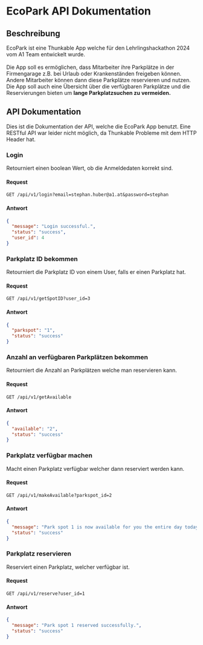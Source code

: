 
# EcoPark API Dokumentation

## Beschreibung
EcoPark ist eine Thunkable App welche für den Lehrlingshackathon 2024 vom A1 Team entwickelt wurde.<br><br>
Die App soll es ermöglichen, dass Mitarbeiter ihre Parkplätze in der Firmengarage z.B. bei Urlaub oder Krankenständen freigeben können. Andere Mitarbeiter können dann diese Parkplätze reservieren und nutzen. Die App soll auch eine Übersicht über die verfügbaren Parkplätze und die Reservierungen bieten um <b>lange Parkplatzsuchen zu vermeiden.</b>

## API Dokumentation
Dies ist die Dokumentation der API, welche die EcoPark App benutzt. Eine RESTful API war leider nicht möglich, da Thunkable Probleme mit dem HTTP Header hat.

### Login
Retourniert einen boolean Wert, ob die Anmeldedaten korrekt sind.
#### Request
```http
GET /api/v1/login?email=stephan.huber@a1.at&password=stephan
```
#### Antwort
```json
{
  "message": "Login successful.",
  "status": "success",
  "user_id": 4
}
```

### Parkplatz ID bekommen
Retourniert die Parkplatz ID von einem User, falls er einen Parkplatz hat.
#### Request
```http
GET /api/v1/getSpotID?user_id=3
```
#### Antwort
```json
{
  "parkspot": "1",
  "status": "success"
}
```

### Anzahl an verfügbaren Parkplätzen bekommen
Retourniert die Anzahl an Parkplätzen welche man reservieren kann.
#### Request
```http
GET /api/v1/getAvailable
```
#### Antwort
```json
{
  "available": "2",
  "status": "success"
}
```

### Parkplatz verfügbar machen
Macht einen Parkplatz verfügbar welcher dann reserviert werden kann.
#### Request
```http
GET /api/v1/makeAvailable?parkspot_id=2
```
#### Antwort
```json
{
  "message": "Park spot 1 is now available for you the entire day today.",
  "status": "success"
}
```

### Parkplatz reservieren
Reserviert einen Parkplatz, welcher verfügbar ist.
#### Request
```http
GET /api/v1/reserve?user_id=1
```
#### Antwort
```json
{
  "message": "Park spot 1 reserved successfully.",
  "status": "success"
}
```
